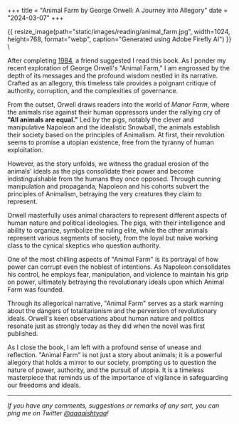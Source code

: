 +++
title = "Animal Farm by George Orwell: A Journey into Allegory"
date = "2024-03-07"
+++

{{ resize_image(path="static/images/reading/animal_farm.jpg", width=1024, height=768, format="webp", caption="Generated using Adobe Firefly AI") }} \

After completing [1984](/reading/1984-george-orwell), a friend suggested I read this book. As I ponder my recent exploration of George Orwell's "Animal Farm," I am engrossed by the depth of its messages and the profound wisdom nestled in its narrative. Crafted as an allegory, this timeless tale provides a poignant critique of authority, corruption, and the complexities of governance.

From the outset, Orwell draws readers into the world of _Manor Farm_, where the animals rise against their human oppressors under the rallying cry of **"All animals are equal."** Led by the pigs, notably the clever and manipulative Napoleon and the idealistic Snowball, the animals establish their society based on the principles of Animalism. At first, their revolution seems to promise a utopian existence, free from the tyranny of human exploitation.

However, as the story unfolds, we witness the gradual erosion of the animals' ideals as the pigs consolidate their power and become indistinguishable from the humans they once opposed. Through cunning manipulation and propaganda, Napoleon and his cohorts subvert the principles of Animalism, betraying the very creatures they claim to represent.

Orwell masterfully uses animal characters to represent different aspects of human nature and political ideologies. The pigs, with their intelligence and ability to organize, symbolize the ruling elite, while the other animals represent various segments of society, from the loyal but naive working class to the cynical skeptics who question authority.

One of the most chilling aspects of "Animal Farm" is its portrayal of how power can corrupt even the noblest of intentions. As Napoleon consolidates his control, he employs fear, manipulation, and violence to maintain his grip on power, ultimately betraying the revolutionary ideals upon which Animal Farm was founded.

Through its allegorical narrative, "Animal Farm" serves as a stark warning about the dangers of totalitarianism and the perversion of revolutionary ideals. Orwell's keen observations about human nature and politics resonate just as strongly today as they did when the novel was first published.

As I close the book, I am left with a profound sense of unease and reflection. "Animal Farm" is not just a story about animals; it is a powerful allegory that holds a mirror to our society, prompting us to question the nature of power, authority, and the pursuit of utopia. It is a timeless masterpiece that reminds us of the importance of vigilance in safeguarding our freedoms and ideals.

---
_If you have any comments, suggestions or remarks of any sort, you can ping me on Twitter [@aaqaishtyaq](http://www.twitter.com/aaqaishtyaq)!_

